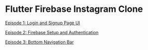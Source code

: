 # Flutter Firebase Instagram Clone

[Episode 1: Login and Signup Page UI](https://youtu.be/PJr2kWgXf8s)

[Episode 2: Firebase Setup and Authentication](https://youtu.be/Wi9KJbDgnVI)

[Episode 3: Bottom Navigation Bar](https://youtu.be/avF_C7YT628)